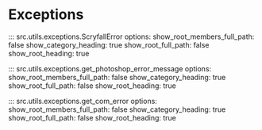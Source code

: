 # Exceptions

::: src.utils.exceptions.ScryfallError
    options:
        show_root_members_full_path: false
        show_category_heading: true
        show_root_full_path: false
        show_root_heading: true

::: src.utils.exceptions.get_photoshop_error_message
    options:
        show_root_members_full_path: false
        show_category_heading: true
        show_root_full_path: false
        show_root_heading: true

::: src.utils.exceptions.get_com_error
    options:
        show_root_members_full_path: false
        show_category_heading: true
        show_root_full_path: false
        show_root_heading: true
